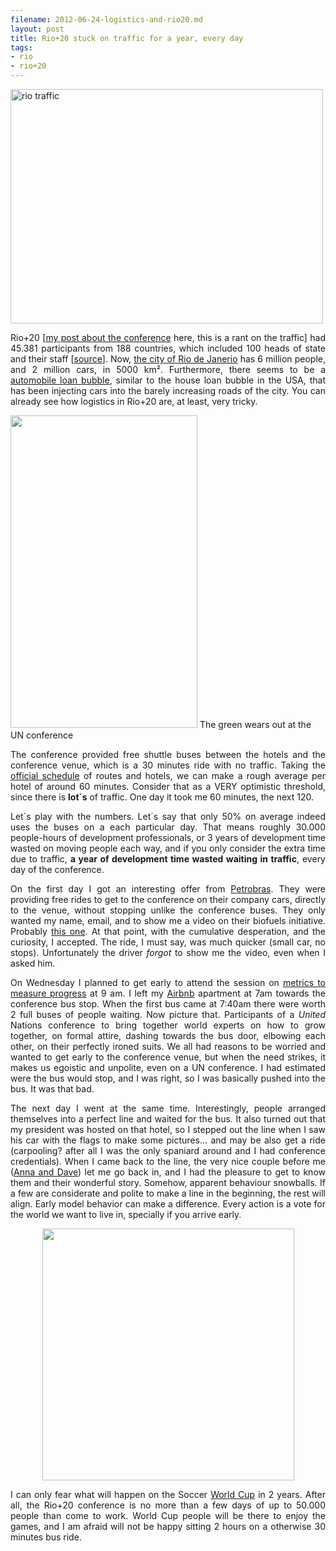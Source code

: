```yaml
---
filename: 2012-06-24-logistics-and-rio20.md
layout: post
title: Rio+20 stuck on traffic for a year, every day
tags:
- rio
- rio+20
---
```


<img src="http://farm5.staticflickr.com/4090/4993990030_b10fd201bb.jpg" alt="rio traffic" width="500" height="375" /> 
<p style="text-align: justify;">Rio+20 [<a href="{{site.baseurl}}2012/06/26/rio20-where-the-side-events-are-the-main-event/">my post about the conference</a> here, this is a rant on the traffic] had 45.381 participants from 188 countries, which included 100 heads of state and their staff [<a href="http://blogs.un.org/blog/2012/06/22/rio20-wrap-up-vital-stats/">source</a>]. Now, <a href="http://en.wikipedia.org/wiki/Rio_de_Janeiro">the city of Rio de Janerio</a> has 6 million people, and 2 million cars, in 5000 km². Furthermore, there seems to be a <a href="http://brazilianbubble.com/opinion-brazils-strained-auto-loan-market">automobile loan bubble</a>, similar to the house loan bubble in the USA, that has been injecting cars into the barely increasing roads of the city. You can already see how logistics in Rio+20 are, at least, very tricky.</p>
<p style="text-align: justify;"><!--more--></p>


<a title="The green wears out by brunosan, on Flickr" href="http://www.flickr.com/photos/nasonurb/7428226606/"><img src="http://farm8.staticflickr.com/7255/7428226606_beea86bb86.jpg" alt="" width="299" height="500" /></a> 
The green wears out at the UN conference


<p style="text-align: justify;">The conference provided free shuttle buses between the hotels and the conference venue, which is a 30 minutes ride with no traffic. Taking the <a href="http://www.uncsd2012.org/transportation.html">official schedule</a> of routes and hotels, we can make a rough average per hotel of around 60 minutes. Consider that as a VERY optimistic threshold, since there is <strong>lot´s</strong> of traffic. One day it took me 60 minutes, the next 120.</p>
<p style="text-align: justify;">Let´s play with the numbers. Let´s say that only 50% on average indeed uses the buses on a each particular day. That means roughly 30.000 people-hours of development professionals, or 3 years of development time wasted on moving people each way, and if you only consider the extra time due to traffic, <strong>a year of development time wasted waiting in traffic</strong>, every day of the conference.</p>
<p style="text-align: justify;">On the first day I got an interesting offer from <a href="http://www.petrobras.com.br/en/">Petrobras</a>. They were providing free rides to get to the conference on their company cars, directly to the venue, without stopping unlike the conference buses. They only wanted my name, email, and to show me a video on their biofuels initiative. Probably <a href="http://www.petrobras.com.br/en/energy-and-technology/sources-of-energy/biofuels/">this one</a>. At that point, with the cumulative desperation, and the curiosity, I accepted. The ride, I must say, was much quicker (small car, no stops). Unfortunately the driver <em>forgot</em> to show me the video, even when I asked him.</p>
<p style="text-align: justify;">On Wednesday I planned to get early to attend the session on <a href="http://www.uncsd2012.org/index.php?page=view&amp;type=1000&amp;nr=476&amp;menu=126">metrics to measure progress</a> at 9 am. I left my <a href="http://www.airbnb.com/">Airbnb</a> apartment at 7am towards the conference bus stop. When the first bus came at 7:40am there were worth 2 full buses of people waiting. Now picture that. Participants of a <em>United</em> Nations conference to bring together world experts on how to grow together, on formal attire, dashing towards the bus door, elbowing each other, on their perfectly ironed suits. We all had reasons to be worried and wanted to get early to the conference venue, but when the need strikes, it makes us egoistic and unpolite, even on a UN conference. I had estimated were the bus would stop, and I was right, so I was basically pushed into the bus. It was that bad.</p>
<p style="text-align: justify;">The next day I went at the same time. Interestingly, people arranged themselves into a perfect line and waited for the bus. It also turned out that my president was hosted on that hotel, so I stepped out the line when I saw his car with the flags to make some pictures... and may be also get a ride (carpooling? after all I was the only spaniard around and I had conference credentials). When I came back to the line, the very nice couple before me (<a href="https://www.facebook.com/Permacyclists">Anna and Dave</a>) let me go back in, and I had the pleasure to get to know them and their wonderful story. Somehow, apparent behaviour snowballs. If a few are considerate and polite to make a line in the beginning, the rest will align. Early model behavior can make a difference. Every action is a vote for the world we want to live in, specially if you arrive early.</p>
<p style="text-align: center;"><a href="http://nasonurb.files.wordpress.com/2012/06/photo.jpeg"><img class="size-full wp-image-2448 aligncenter" title="photo" src="http://nasonurb.files.wordpress.com/2012/06/photo.jpeg" alt="" width="403" height="403" /></a></p>
<p style="text-align: justify;">I can only fear what will happen on the Soccer <a href="http://en.wikipedia.org/wiki/2014_FIFA_World_Cup">World Cup</a> in 2 years. After all, the Rio+20 conference is no more than a few days of up to 50.000 people than come to work. World Cup people will be there to enjoy the games, and I am afraid will not be happy sitting 2 hours on a otherwise 30 minutes bus ride.</p>
